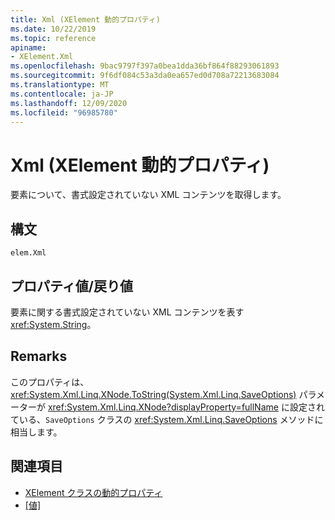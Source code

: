 ```yaml
---
title: Xml (XElement 動的プロパティ)
ms.date: 10/22/2019
ms.topic: reference
apiname:
- XElement.Xml
ms.openlocfilehash: 9bac9797f397a0bea1dda36bf864f88293061893
ms.sourcegitcommit: 9f6df084c53a3da0ea657ed0d708a72213683084
ms.translationtype: MT
ms.contentlocale: ja-JP
ms.lasthandoff: 12/09/2020
ms.locfileid: "96985780"
---
```

# <a name="xml-xelement-dynamic-property"></a>Xml (XElement 動的プロパティ)

要素について、書式設定されていない XML コンテンツを取得します。

## <a name="syntax"></a>構文

```xaml
elem.Xml
```

## <a name="property-valuereturn-value"></a>プロパティ値/戻り値

要素に関する書式設定されていない XML コンテンツを表す <xref:System.String>。

## <a name="remarks"></a>Remarks

このプロパティは、<xref:System.Xml.Linq.XNode.ToString(System.Xml.Linq.SaveOptions)> パラメーターが <xref:System.Xml.Linq.XNode?displayProperty=fullName> に設定されている、`SaveOptions` クラスの <xref:System.Xml.Linq.SaveOptions> メソッドに相当します。

## <a name="see-also"></a>関連項目

- [XElement クラスの動的プロパティ](attribute-xelement-dynamic-property.md)
- [[値]](value-xelement-dynamic-property.md)
